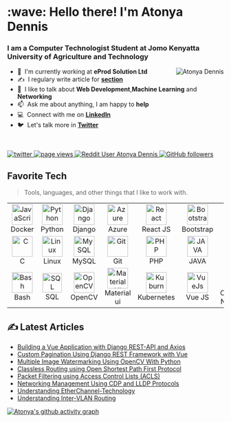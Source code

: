 
<h1 align="left" id="dentonya-title">:wave: Hello there! I'm Atonya Dennis</h1>
<h3 align="left">I am a Computer Technologist Student at Jomo Kenyatta University of Agriculture and Technology </h3>


<a href="#dentonya-title">
  <img src="https://github-readme-stats.vercel.app/api?username=dentonya&show_icons=true&theme=react&count_private=true&include_all_commits=true" alt="Atonya Dennis" align="right" />
</a>



-  :office: &nbsp;I'm currently working at **eProd Solution Ltd**
- :writing_hand: &nbsp;I regulary write article for  **[section](https://www.section.io/engineering-education)**
- :speech_balloon: &nbsp;I like to talk about **Web Development**,**Machine Learning** and **Networking**
- :mailbox: &nbsp;Ask me about anything, I am happy to **help**
- :computer: &nbsp;Connect with me on **[LinkedIn](https://www.linkedin.com/in/dennis-atonya-0992151a3/)**
- :bird: &nbsp;Let's talk more in **[Twitter](https://twitter.com/AtonyaDenis)**

<br>

<p align="left">
  <a href="https://twitter.com/AtonyaDenis">
    <img src="https://img.shields.io/twitter/follow/AtonyaDenis?AtonyaDenis?color=green&logo=twitter" alt="twitter" />
  </a>
  <a href="https://github.com/dentonya/dentonya">
    <img src="https://visitor-badge.laobi.icu/badge?page_id=dentonya.dentonya" alt="page views" />
  </a>
  <a href="https://www.reddit.com/user/denatonya">
    <img alt="Reddit User Atonya Dennis" src="https://img.shields.io/reddit/user-karma/combined/denatonya?label=denatonya&logo=reddit">
  </a>
  <a href="https://github.com/dentonya?tab=followers">
    <img alt="GitHub followers" src="https://img.shields.io/github/followers/dentonya?color=green&logo=github">
  </a>
  <a href="https://www.linkedin.com/in/dennis-atonya-0992151a3/>
    <img alt="LinkedIn" src="https://img.shields.io/badge/LinkedIn-0077B5?logo=linkedin&logoColor=white">
  </a>

</p>

<h2 align="left" id="dentonya-tech">Favorite Tech</h2>

> Tools, languages, and other things that I like to work with.


<table align="center">
  <tr>
    <td align="center" width="96">
      <a href="#dentonya-tech">
        <img src="https://img.shields.io/badge/-docker-E34A86?style=flat-square&logo=docker" width="48" height="48" alt="JavaScript" />
      </a>
      <br>Docker
    </td>
    <td align="center" width="96">
      <a href="#dentonya-tech">
        <img src="https://upload.wikimedia.org/wikipedia/commons/thumb/c/c3/Python-logo-notext.svg/1200px-Python-logo-notext.svg.png" width="48" height="48" alt="Python" />
      </a>
      <br>Python
    </td>
    <td align="center" width="96">
      <a href="#dentonya-tech">
        <img src="https://cdn.worldvectorlogo.com/logos/django.svg" width="48" height="48" alt="Django" />
      </a>
      <br>Django
    </td>
    <td align="center" width="96">
      <a href="#dentonya-tech">
        <img src="https://i.ibb.co/jDGr3z0/azure-removebg-preview.png" width="48" height="48" alt="Azure" />
      </a>
      <br>Azure
    </td>
    <td align="center" width="96">
      <a href="#dentonya-tech">
        <img src="https://brandlogos.net/wp-content/uploads/2020/09/react-logo.png" width="48" height="48" alt="React" />
      </a>
      <br>React JS
    </td>
    <td align="center" width="96">
      <a href="#dentonya-tech">
        <img src="https://cdn.worldvectorlogo.com/logos/bootstrap-4.svg" width="48" height="48" alt="Bootstrap" />
      </a>
      <br>Bootstrap
    </td>
      <td align="center" width="96">
      <a href="#dentonya-tech">
        <img src="https://e1.pngegg.com/pngimages/326/868/png-clipart-css3-badge-blue-and-white-css-icon-thumbnail.png" width="48" height="48" alt="CSS" />
      </a>
      <br>CSS
    </td>                                                                                                         
  </tr>
  
  <tr>
    <td align="center" width="96"> 
      <a href="#dentonya-tech" >
        <img src="https://img.icons8.com/color/452/c-programming.png" width="48" height="48" alt="C" />
      </a>
      <br>C
    </td>
    <td align="center" width="96">
      <a href="#dentonya-tech" >
        <img src="https://camo.githubusercontent.com/d7574156c7a1844d3c2907bae0e76254cca759290c08e08a6ef2bd7543c8c0ca/68747470733a2f2f692e6962622e636f2f737331374b47302f63376238313133323437666563643833626439623565643562643366333464352d72656d6f766562672d707265766965772e706e67" width="48" height="48" alt="Linux" />
      </a>
      <br>Linux
    </td>
    <td align="center" width="96">
      <a href="#dentonya-tech" >
        <img src="https://img.shields.io/badge/-MySQL-black?style=flat-square&logo=mysql" width="48" height="48" alt="MySQL" />
      </a>
      <br>MySQL
    </td>
    <td align="center" width="96">
      <a href="#dentonya-tech" >
        <img src="https://upload.wikimedia.org/wikipedia/commons/thumb/3/3f/Git_icon.svg/1200px-Git_icon.svg.png" width="48" height="48" alt="Git" />
      </a>
      <br>Git
    </td>
    <td align="center" width="96">
      <a href="#dentonya-tech" >
        <img src="https://i.ibb.co/LzmYpDX/146-1466902-php-logo-png-transparent-php-logo-png-png-removebg-preview.png" width="48" height="48" alt="PHP" />
      </a>
      <br>PHP
    </td>
     <td align="center" width="96">
      <a href="#dentonya-tech" >
        <img src="https://img.shields.io/badge/-java-E34A86?style=flat-square&logo=java" width="48" height="48" alt="JAVA" />
      </a>
      <br>JAVA
    </td>
    <td align="center" width="96">
      <a href="#dentonya-tech">
        <img src="https://cdn.pixabay.com/photo/2017/08/05/11/16/logo-2582748_1280.png" width="48" height="48" alt="HTML" />
      </a>
      <br>HTML
    </td>                                                                                                                      
  </tr>
   <tr>
    <td align="center" width="96">
      <a href="#dentonya-tech">
        <img src="https://bashlogo.com/img/symbol/png/full_colored_dark.png" width="48" height="48" alt="Bash" />
      </a>
      <br>Bash
    </td>
    <td align="center" width="96">
      <a href="#dentonya-tech">
        <img src="https://img.shields.io/badge/-SQL-336791?style=flat-square&logo=sql" width="45" height="45" alt="SQL" />
      </a>
      <br>SQL
    </td>
    <td align="center" width="96">
      <a href="#dentonya-tech">
        <img src="https://upload.wikimedia.org/wikipedia/commons/thumb/3/32/OpenCV_Logo_with_text_svg_version.svg/1200px-OpenCV_Logo_with_text_svg_version.svg.png" width="48" height="48" alt="OpenCV" />
      </a>
      <br>OpenCV
    </td>
    <td align="center" width="96">
      <a href="#dentonya-tech">
        <img src="https://media.zeemly.com/zeemly/product/material-ui.png" width="48" height="48" alt="Material UI" />
      </a>
      <br>Material ui
    </td>
          <td align="center" width="96"> 
      <a href="#dentonya-tech" >
        <img src="https://img.shields.io/badge/-kubernetes-E34A86?style=flat-square&logo=kubernetes" width="48" height="48" alt="Kuburnetes" />
      </a>
      <br>Kubernetes
    </td>
       <td align="center" width="96">
      <a href="#dentonya-tech" >
        <img src="https://img.shields.io/badge/-VueJs-black?style=flat-square&logo=vuejs" width="48" height="48" alt="VueJs" />
      </a>
      <br>Vue JS
    </td>   
    <td align="center" width="96">
      <a href="#dentonya-tech">
        <img src="https://www.linksys.com/resources/img/resource-center/hero/ethernet.png" width="48" height="48" alt="Computer Networks" />
      </a>
      <br>Computer Networks
    </td>                                                                                                                        
  </tr>
    
</table>

## ✍️ Latest Articles 
<!-- BLOG-POST-LIST:START -->
- [Building a Vue Application with Django REST-API and Axios](https://www.section.io/engineering-education/build-vue-application-with-django-rest-api-and-axios/)
- [Custom Pagination Using Django REST Framework with Vue](https://www.section.io/engineering-education/custom-pagination-using-django-rest-framework/)
- [Multiple Image Watermarking Using OpenCV With Python](https://www.section.io/engineering-education/image-watermarking-with-opencv-python/)
- [Classless Routing using Open Shortest Path First Protocol](https://www.section.io/engineering-education/classless-routing-using-ospf-protocol/)
- [Packet Filtering using Access Control Lists (ACLS)](https://www.section.io/engineering-education/packet-filtering-using-acls/)
- [Networking Management Using CDP and LLDP Protocols](https://www.section.io/engineering-education/network-management-with-cdp-lldp/)
- [Understanding EtherChannel-Technology](https://www.section.io/engineering-education/etherchannel-technology/)
- [Understanding Inter-VLAN Routing](https://www.section.io/engineering-education/inter-vlan-routing/)
<!-- BLOG-POST-LIST:END -->


[linkedin]: https://www.linkedin.com/in/dennis-atonya-0992151a3/ 
[twitter]:  https://twitter.com/AtonyaDenis
[section]: https://www.section.io/engineering-education/authors/atonya-dennis/




[![Atonya's github activity graph](https://activity-graph.herokuapp.com/graph?username=dentonya&theme=react-dark)](https://github.com/dentonya)



